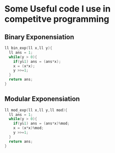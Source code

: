 # Some Useful code I use in competitve programming

## Binary Exponensiation

```c++
ll bin_exp(ll x,ll y){
  ll ans = 1;
  while(y > 0){
    if(y&1) ans = (ans*x);
    x = (x*x);
    y >>=1;
  }
  return ans;
}
```
## Modular Exponensiation

```c++
ll mod_exp(ll x,ll y,ll mod){
  ll ans = 1;
  while(y > 0){
    if(y&1) ans = (ans*x)%mod;
    x = (x*x)%mod;
    y >>=1;
  }
  return ans;
}
```
